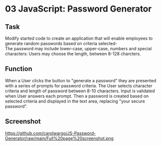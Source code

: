 # 03 JavaScript: Password Generator

## Task

Modify started code to create an application that will enable employees to generate random passwords based on criteria selected-   
The password may include lower-case, upper-case, numbers and special characters: Users may choose the length, between 8-128 charcters.

## Function
When a User clicks the button to "generate a password" they are presented with a series of prompts for password criteria. The User selects character criteria and length of password between 8-10 characters. Input is validated when User answers each prompt. Then a password is created based on selected criteria and displayed in the text area, replacing "your secure password". 

## Screenshot
https://github.com/carolwargo/JS-Password-Generator/raw/main/Full%20page%20screenshot.png
